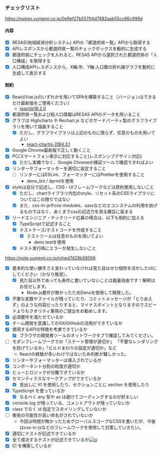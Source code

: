 ### チェックリスト

https://notion.yumemi.co.jp/0e9ef27b55704d7882aab55cc86c999d

#### 内容

- [x] RESAS(地域経済分析システム) APIの「都道府県一覧」APIから取得する
- [x] APIレスポンスから都道府県一覧のチェックボックスを動的に生成する
- [x] 都道府県にチェックを入れると、RESAS APIから選択された都道府県の「人口構成」を取得する
- [x] 人口構成APIレスポンスから、X軸:年、Y軸:人口数の折れ線グラフを動的に生成して表示する

#### 制約

- [x] React/Vue.jsのいずれかを用いてSPAを構築すること（バージョンはできるだけ最新版をご使用ください）
  - react@18.2.0
- [x] 都道府県一覧および総人口情報はRESAS APIのデータを用いること
- [x] グラフは Highcharts や Rechart.js などのサードパーティ製のグラフライブラリを用いて描画すること
  - [x] ただし、グラフライブラリは上記のものに限らず、任意のものを用いてよい
    - react-chartjs-2@4.3.1
- [x] Google Chrome最新版で正しく動くこと
- [x] PC/スマートフォン表示に対応すること(レスポンシブデザイン対応)
  - [x] ただし実機でなく、Google Chromeの検証ツールで確認できればよい
- [x] リンターやフォーマッターを適切に設定すること
  - [ ] リンターにはESLint、フォーマッターにはPrettierを使用すること
    - deno_lint / dprintを使用
- [x] styleは自分で記述し、CSS・UIフレームワークなどは原則使用しないこと
  - [x] ただし、chartライブラリ内包のstyle、リセット系のCSSライブラリについてはこの限りではない
  - [x] また、css-in-jsやcss-modules、sassなどのエコシステムの利用を妨げるものではなく、あくまでcssの記述力を測る趣旨に留まる
- [x] リードエンジニア・テックリード応募の場合は、以下も制約に加える
  - [x] TypeScriptで記述すること
  - [x] テストケース/テストコードを作成すること
    - [x] テストツールは任意のものを用いてよい
      - deno testを使用
  - [x] テスト実行時にエラーが発生しないこと

https://note.yumemi.co.jp/n/ned7429b59556

- [x] 基本的な使い勝手さえ変わっていなければ見た目はぜひ個性を活かしたUIにしてください（かなり推奨）。
  - [x] 見た目以外であっても条件に書いていないことは裁量自由です！解釈はお任せします。
    - Node.js要件が無かったためDenoを使用して開発した。
- [x] 不要な変数やファイルが残っていたり、コミットメッセージが「とりあえず」のような内容だったりすると、マイナスポイントとなりますのでスピードよりもクオリティ重視のご提出をお勧めします。
- [x] 必須要件を満たせているか
- [x] チーム開発を意識してのGit/GitHubの活用ができているか
- [x] 使用するAPIの特徴を考慮できているか
  - [x] ブラウザの開発者ツールのネットワークタブで確認してみてください。
- [ ] モダンフレームワークでの「ステート管理が適切か」 「不要なレンダリングを防げているか」「ビルドまわりの設定が適切か」など
  - Reactの経験が多いわけではないため判断が難しかった。
- [x] リンターやフォーマッターは導入されているか
- [x] コンポーネント分割の粒度が適切か
- [x] ビューとロジックが分離できているか
- [x] セマンティクスなマークアップができているか
  - [x] 見出しに h1 を使用したり、セクションごとに section を使用したり
- [x] TypeScript を使っているか
  - [x] なるべく any 型や as は避けてコーディングするのが好ましい
- [x] console.log が残っている、コメントアウトが残っていないか
- [x] class でなく id 指定でスタイリングしていないか
- [ ] 衝突の可能性が高い命名がされていないか
  - 今回は時間が無かったためグローバルスコープなCSSを書いたが、今後はcss-in-jsなどのフレームワークを使用して対策していきたい。
- [x] 適切にテストが記述できているか
- [x] 全て成功するテストが記述できているか[![ci](https://github.com/ayame113/population-graph/actions/workflows/ci.yml/badge.svg)](https://github.com/ayame113/population-graph/actions/workflows/ci.yml)
- [x] CI を構築しているか
